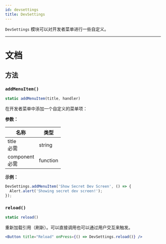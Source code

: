 ```yaml
---
id: devsettings
title: DevSettings
---
```


`DevSettings` 模块可以对开发者菜单进行一些自定义。

---

# 文档

## 方法

### `addMenuItem()`

```jsx
static addMenuItem(title, handler)
```

在开发者菜单中添加一个自定义的菜单项：

**参数：**

| 名称                                                       | 类型     |
| ---------------------------------------------------------- | -------- |
| title <div className="label basic required">必需</div>     | string   |
| component <div className="label basic required">必需</div> | function |

**示例：**

```jsx
DevSettings.addMenuItem('Show Secret Dev Screen', () => {
  Alert.alert('Showing secret dev screen!');
});
```

### `reload()`

```jsx
static reload()
```

重新加载引用（刷新）。可以直接调用也可以通过用户交互来触发。

```jsx
<Button title="Reload" onPress={() => DevSettings.reload()} />
```
